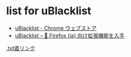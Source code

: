 # list for uBlacklist

- [uBlacklist - Chrome ウェブストア](https://chrome.google.com/webstore/detail/ublacklist/pncfbmialoiaghdehhbnbhkkgmjanfhe?hl=ja)
- [uBlacklist – 🦊 Firefox (ja) 向け拡張機能を入手](https://addons.mozilla.org/ja/firefox/addon/ublacklist/)

[.txt直リンク](https://raw.githubusercontent.com/PC-CNT/list-for-uBlacklist/main/list.txt)

